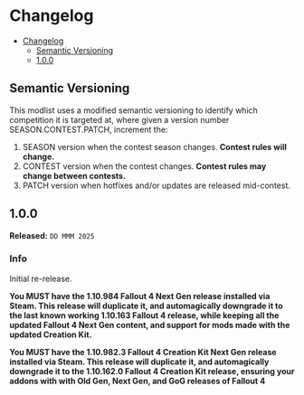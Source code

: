 # Changelog

- [Changelog](#changelog)
  - [Semantic Versioning](#semantic-versioning)
  - [1.0.0](#100)

## Semantic Versioning

This modlist uses a modified semantic versioning to identify which competition it is targeted at, where given a version number SEASON.CONTEST.PATCH, increment the:

1. SEASON version when the contest season changes. **Contest rules will change.**
2. CONTEST version when the contest changes. **Contest rules may change between contests.**
3. PATCH version when hotfixes and/or updates are released mid-contest.

## 1.0.0

**Released:** `DD MMM 2025`

### Info <!-- omit in toc -->

Initial re-release.

**You MUST have the 1.10.984 Fallout 4 Next Gen release installed via Steam. This release will duplicate it, and automagically downgrade it to the last known working 1.10.163 Fallout 4 release, while keeping all the updated Fallout 4 Next Gen content, and support for mods made with the updated Creation Kit.**

**You MUST have the 1.10.982.3 Fallout 4 Creation Kit Next Gen release installed via Steam. This release will duplicate it, and automagically downgrade it to the 1.10.162.0 Fallout 4 Creation Kit release, ensuring your addons with with Old Gen, Next Gen, and GoG releases of Fallout 4**